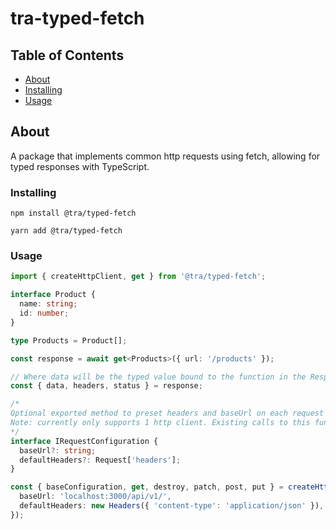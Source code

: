 # tra-typed-fetch

## Table of Contents

- [About](#about)
- [Installing](#installing)
- [Usage](#installing)

## About <a name = "about"></a>

A package that implements common http requests using fetch, allowing for typed responses with TypeScript.

### Installing <a name = "installing"></a>

`npm install @tra/typed-fetch`

`yarn add @tra/typed-fetch`

### Usage <a name = "usage"></a>

```ts
import { createHttpClient, get } from '@tra/typed-fetch';

interface Product {
  name: string;
  id: number;
}

type Products = Product[];

const response = await get<Products>({ url: '/products' });

// Where data will be the typed value bound to the function in the Response
const { data, headers, status } = response;

/* 
Optional exported method to preset headers and baseUrl on each request
Note: currently only supports 1 http client. Existing calls to this function will return cached http client if exists.
*/
interface IRequestConfiguration {
  baseUrl?: string;
  defaultHeaders?: Request['headers'];
}

const { baseConfiguration, get, destroy, patch, post, put } = createHttpClient({
  baseUrl: 'localhost:3000/api/v1/',
  defaultHeaders: new Headers({ 'content-type': 'application/json' }),
});
```
